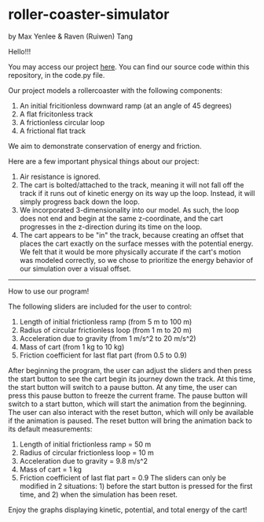 # roller-coaster-simulator
by Max Yenlee & Raven (Ruiwen) Tang

Hello!!! 

You may access our project [here]([https://glowscript.org/#/user/mavenphysics/folder/MyPrograms/program/FinalProject]). You can find our source code within this repository, in the code.py file.

Our project models a rollercoaster with the following components:
1. An initial fricitionless downward ramp (at an angle of 45 degrees)
2. A flat fricitonless track
3. A frictionless circular loop
4. A frictional flat track
    
We aim to demonstrate conservation of energy and friction.

Here are a few important physical things about our project:
1. Air resistance is ignored.
2. The cart is bolted/attached to the track, meaning it will not fall off the track if it runs out of kinetic energy on its way up the loop. Instead, it will simply progress back down the loop.
3. We incorporated 3-dimensionality into our model. As such, the loop does not end and begin at the same z-coordinate, and the cart progresses in the z-direction during its time on the loop.
4. The cart appears to be "in" the track, because creating an offset that places the cart exactly on the surface messes with the potential energy. We felt that it would be more physically accurate if the cart's motion was modeled correctly, so we chose to prioritize the energy behavior of our simulation over a visual offset.

*****************************************************************************************************************************************************************
How to use our program!

The following sliders are included for the user to control:
1. Length of initial frictionless ramp (from 5 m to 100 m)
2. Radius of circular frictionless loop (from 1 m to 20 m)
3. Acceleration due to gravity (from 1 m/s^2 to 20 m/s^2)
4. Mass of cart (from 1 kg to 10 kg)
5. Friction coefficient for last flat part (from 0.5 to 0.9)

After beginning the program, the user can adjust the sliders and then press the start button to see the cart begin its journey down the track. At this time, the start button will switch to a pause button. At any time, the user can press this pause button to freeze the current frame. The pause button will switch to a start button, which will start the animation from the beginning. The user can also interact with the reset button, which will only be available if the animation is paused. The reset button will bring the animation back to its default measurements:
1. Length of initial frictionless ramp = 50 m
2. Radius of circular frictionless loop = 10 m
3. Acceleration due to gravity = 9.8 m/s^2
4. Mass of cart = 1 kg
5. Friction coefficient of last flat part = 0.9
The sliders can only be modified in 2 situations: 1) before the start button is pressed for the first time, and 2) when the simulation has been reset.

Enjoy the graphs displaying kinetic, potential, and total energy of the cart!
